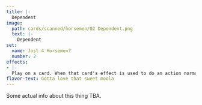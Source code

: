 ```yaml
---
title: |-
  Dependent
image: 
  path: cards/scanned/horsemen/02 Dependent.png
  text: |-
    Dependent
set:
  name: Just 4 Horsemen?
  number: 2
effects: 
- |-
  Play on a card. When that card's effect is used to do an action normally impossible, whoever played this discards one field card. (1 effect)
flavor-text: Gotta love that sweet moola
---
```

Some actual info about this thing TBA.
